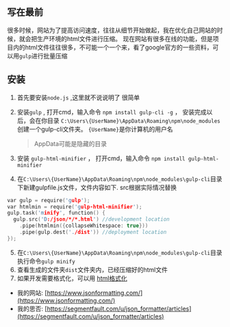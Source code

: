 ## 写在最前
很多时候，网站为了提高访问速度，往往从细节开始做起，我在优化自己网站的时候，就会把生产环境的html文件进行压缩。 现在网站有很多在线的功能，但是项目内的html文件往往很多，不可能一个一个来，看了google官方的一些资料，可以用`gulp`进行批量压缩
## 安装
 1. 首先要安装`node.js` ,这里就不说说明了  很简单
 2. 安装`gulp`  , 打开cmd，输入命令  `npm install gulp-cli -g` ， 安装完成以后，会在你目录 `C:\Users\{UserName}\AppData\Roaming\npm\node_modules` 创建一个gulp-cli文件夹。 `{UserName}`是你计算机的用户名
	> AppData可能是隐藏的目录

 4. 安装 `gulp-html-minifier` ，  打开cmd，输入命令  `npm install gulp-html-minifier`
 5. 在`C:\Users\{UserName}\AppData\Roaming\npm\node_modules\gulp-cli`目录下新建gulpfile.js文件，文件内容如下.
src根据实际情况替换
```c
var gulp = require('gulp');
var htmlmin = require('gulp-html-minifier');
gulp.task('minify', function() {
  gulp.src('D:/json/*/*.html') //development location
    .pipe(htmlmin({collapseWhitespace: true}))
    .pipe(gulp.dest('./dist')) //deployment location
});
```
 5. 在`C:\Users\{UserName}\AppData\Roaming\npm\node_modules\gulp-cli`目录执行命令`gulp minify`
 6. 查看生成的文件夹`dist`文件夹内，已经压缩好的html文件
 7. 如果开发需要格式化，可以用 [html格式化](https://www.jsonformatting.com/html-formatter/)


+ 我的网站: [https://www.jsonformatting.com/](https://www.jsonformatting.com/)
+ 我的思否: [https://segmentfault.com/u/json_formatter/articles](https://segmentfault.com/u/json_formatter/articles)